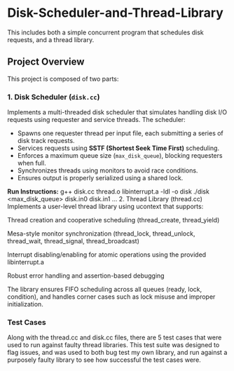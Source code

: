 # Disk-Scheduler-and-Thread-Library
This includes both a simple concurrent program that schedules disk requests, and a thread library.


## Project Overview

This project is composed of two parts:

### 1. Disk Scheduler (`disk.cc`)
Implements a multi-threaded disk scheduler that simulates handling disk I/O requests using requester and service threads. The scheduler:
- Spawns one requester thread per input file, each submitting a series of disk track requests.
- Services requests using **SSTF (Shortest Seek Time First)** scheduling.
- Enforces a maximum queue size (`max_disk_queue`), blocking requesters when full.
- Synchronizes threads using monitors to avoid race conditions.
- Ensures output is properly serialized using a shared lock.

**Run Instructions:**
g++ disk.cc thread.o libinterrupt.a -ldl -o disk
./disk <max_disk_queue> disk.in0 disk.in1 ...
2. Thread Library (thread.cc)
Implements a user-level thread library using ucontext that supports:

Thread creation and cooperative scheduling (thread_create, thread_yield)

Mesa-style monitor synchronization (thread_lock, thread_unlock, thread_wait, thread_signal, thread_broadcast)

Interrupt disabling/enabling for atomic operations using the provided libinterrupt.a

Robust error handling and assertion-based debugging

The library ensures FIFO scheduling across all queues (ready, lock, condition), and handles corner cases such as lock misuse and improper initialization.

### Test Cases

Along with the thread.cc and disk.cc files, there are 5 test cases that were used to run against faulty thread libraries. This test suite was designed to flag issues, and was used to both bug test my own library, and run against a purposely faulty library to see how successful the test cases were.

